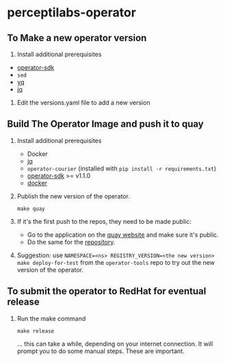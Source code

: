# perceptilabs-operator

## To Make a new operator version


1. Install additional prerequisites
  * [operator-sdk](https://sdk.operatorframework.io/docs/installation/install-operator-sdk/#install-from-homebrew-macos)
  * `sed`
  * [yq](https://github.com/mikefarah/yq)
  * [jq](https://stedolan.github.io/jq/download/)

1. Edit the versions.yaml file to add a new version

## Build The Operator Image and push it to quay

1. Install additional prerequisites
    * Docker
    * [jq](https://stedolan.github.io/jq/download/)
    * `operator-courier` (installed with `pip install -r requirements.txt`)
    * [operator-sdk](https://sdk.operatorframework.io/docs/installation/install-operator-sdk/#install-from-homebrew-macos) >= v1.1.0
    * [docker](https://www.docker.com/get-started)
1. Publish the new version of the operator.
    ```
    make quay
    ```
1. If it's the first push to the repos, they need to be made public:
    * Go to the application on the [quay website](https://quay.io/application/perceptilabs/perceptilabs-operator?tab=settings) and make sure it's public.
    * Do the same for the [repository](https://quay.io/repository/perceptilabs/perceptilabs-operator?tab=settings).

1. Suggestion: use `NAMESPACE=<ns> REGISTRY_VERSION=<the new version> make deploy-for-test` from the `operator-tools` repo to try out the new version of the operator.

## To submit the operator to RedHat for eventual release

1. Run the make command
    ```
    make release
    ```
    ... this can take a while, depending on your internet connection.
    It will prompt you to do some manual steps. These are important.

